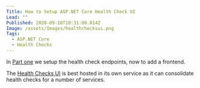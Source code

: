 ```yaml
---
Title: How to Setup ASP.NET Core Health Check UI
Lead: ""
Published: 2020-09-10T10:31:00.814Z
Image: /assets/Images/healthchecksui.png
Tags:
  - ASP.NET Core
  - Health Checks
---
```

In [Part one](2020-09-08-secure-asp.net-core-health-checks-to-a-specific-port) we setup the health check endpoints, now to add a frontend.

The [Health Checks UI](2020-09-08-secure-asp.net-core-health-checks-to-a-specific-port) is best hosted in its own service as it can consolidate health checks for a number of services.

